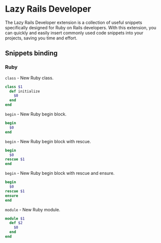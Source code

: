 # Lazy Rails Developer

The Lazy Rails Developer extension is a collection of useful snippets specifically designed for Ruby on Rails developers. With this extension, you can quickly and easily insert commonly used code snippets into your projects, saving you time and effort.

## Snippets binding

### Ruby

`class` - New Ruby class.
```ruby
class $1
  def initialize
    $0
  end
end
```

`begin` - New Ruby begin block.
```ruby
begin
  $0
end
```

`begin` - New Ruby begin block with rescue.
```ruby
begin
  $0
rescue $1
end
```

`begin` - New Ruby begin block with rescue and ensure.
```ruby
begin
  $0
rescue $1
ensure
end
```

`module` - New Ruby module.
```ruby
module $1
  def $2
    $0
  end
end
```